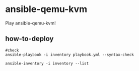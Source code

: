 # ansible-qemu-kvm
Play ansible-qemu-kvm!

## how-to-deploy

```shell
#check
ansible-playbook -i inventory playbook.yml --syntax-check

ansible-inventory -i inventory --list
```